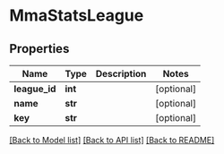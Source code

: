 # MmaStatsLeague

## Properties
Name | Type | Description | Notes
------------ | ------------- | ------------- | -------------
**league_id** | **int** |  | [optional] 
**name** | **str** |  | [optional] 
**key** | **str** |  | [optional] 

[[Back to Model list]](../README.md#documentation-for-models) [[Back to API list]](../README.md#documentation-for-api-endpoints) [[Back to README]](../README.md)


